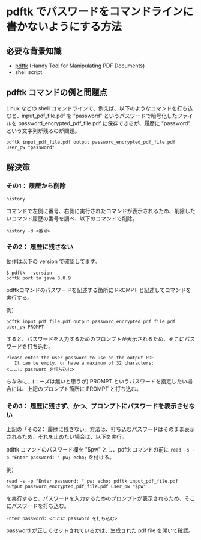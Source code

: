# pdftk でパスワードをコマンドラインに書かないようにする方法

## 必要な背景知識

- [pdftk](https://gitlab.com/pdftk-java/pdftk) (Handy Tool for Manipulating PDF Documents)
- shell script

## pdftk コマンドの例と問題点

Linux などの shell コマンドラインで、例えば、以下のようなコマンドを打ち込むと、input_pdf_file.pdf を "password" というパスワードで暗号化したファイルを password_encrypted_pdf_file.pdf に保存できるが、履歴に "password" という文字列が残るのが問題。

```shell
pdftk input_pdf_file.pdf output password_encrypted_pdf_file.pdf user_pw "password"
```

## 解決策

### その1： 履歴から削除

```shell
history
```

コマンドで左側に番号、右側に実行されたコマンドが表示されるため、削除したいコマンド履歴の番号を調べ、以下のコマンドで削除。

```shell
history -d <番号>
```

### その2： 履歴に残さない

動作は以下の version で確認してます。

```console
$ pdftk --version
pdftk port to java 3.0.9
```

pdftkコマンドのパスワードを記述する箇所に PROMPT と記述してコマンドを実行する。

例）

```shell
pdftk input_pdf_file.pdf output password_encrypted_pdf_file.pdf user_pw PROMPT
```

すると、パスワードを入力するためのプロンプトが表示されるため、そこにパスワードを打ち込む。

```console
Please enter the user password to use on the output PDF.
   It can be empty, or have a maximum of 32 characters:
<ここに password を打ち込む> 
```

ちなみに、(ニーズは無いと思うが) PROMPT というパスワードを指定したい場合には、上記のプロンプト箇所に PROMPT と打ち込む。

### その3： 履歴に残さず、かつ、プロンプトにパスワードを表示させない

上記の「その2： 履歴に残さない」方法は、打ち込むパスワードはそのまま表示されるため、それを止めたい場合は、以下を実行。

pdftk コマンドのパスワード欄を "$pw" とし、pdftk コマンドの前に `read -s -p "Enter password: " pw; echo;` を付ける。

例）

```shell
read -s -p "Enter password: " pw; echo; pdftk input_pdf_file.pdf output password_encrypted_pdf_file.pdf user_pw "$pw"
```

を実行すると、パスワードを入力するためのプロンプトが表示されるため、そこにパスワードを打ち込む。

```console
Enter password: <ここに password を打ち込む> 
```

password が正しくセットされているかは、生成された pdf file を開いて確認。
